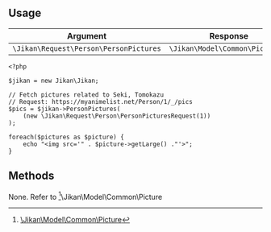 ## Usage

| Argument | Response |
| -------- | -------- |
| `\Jikan\Request\Person\PersonPictures` | `\Jikan\Model\Common\Picture[]` |

```
<?php

$jikan = new Jikan\Jikan;

// Fetch pictures related to Seki, Tomokazu
// Request: https://myanimelist.net/Person/1/_/pics
$pics = $jikan->PersonPictures(
    (new \Jikan\Request\Person\PersonPicturesRequest(1))
);

foreach($pictures as $picture) {
    echo "<img src='" . $picture->getLarge() ."'>";
}

```

## Methods
None. Refer to [^1]\Jikan\Model\Common\Picture


[^1]: [\Jikan\Model\Common\Picture](/objects/model/common/picture)